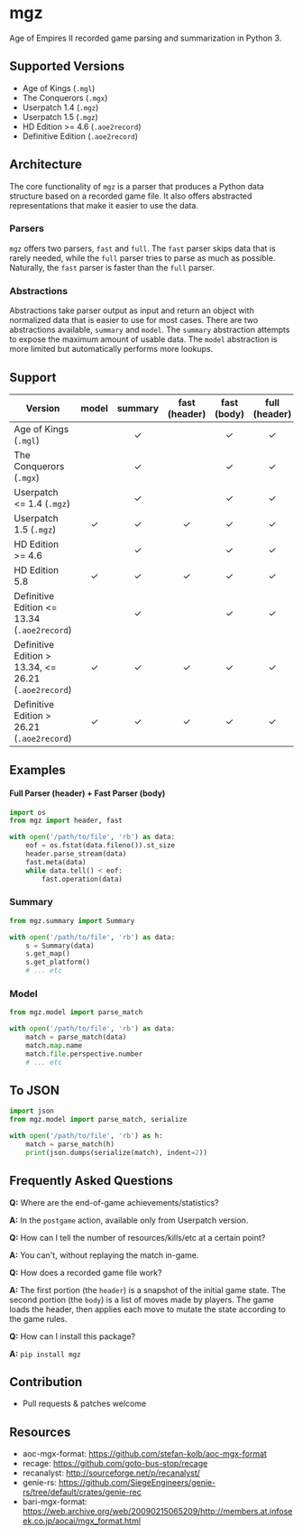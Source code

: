 # mgz

Age of Empires II recorded game parsing and summarization in Python 3.

## Supported Versions

- Age of Kings (`.mgl`)
- The Conquerors (`.mgx`)
- Userpatch 1.4 (`.mgz`)
- Userpatch 1.5 (`.mgz`)
- HD Edition >= 4.6 (`.aoe2record`)
- Definitive Edition (`.aoe2record`)

## Architecture

The core functionality of `mgz` is a parser that produces a Python data structure based on a recorded game file. It also offers abstracted representations that make it easier to use the data.

### Parsers

`mgz` offers two parsers, `fast` and `full`. The `fast` parser skips data that is rarely needed, while the `full` parser tries to parse as much as possible. Naturally, the `fast` parser is faster than the `full` parser.

### Abstractions

Abstractions take parser output as input and return an object with normalized data that is easier to use for most cases. There are two abstractions available, `summary` and `model`. The `summary` abstraction attempts to expose the maximum amount of usable data. The `model` abstraction is more limited but automatically performs more lookups.

## Support

| Version | model | summary | fast (header) | fast (body) | full (header) | full (body) | 
| --- | :-: | :-: | :-: | :-: | :-: | :-: |
| Age of Kings (`.mgl`) | | ✓ | | ✓ | ✓ | |
| The Conquerors (`.mgx`) | | ✓ | | ✓ | ✓ | |
| Userpatch <= 1.4 (`.mgz`) | | ✓ | | ✓ | ✓ | ✓ |
| Userpatch 1.5 (`.mgz`) | ✓ | ✓ | ✓ | ✓ | ✓ | ✓ |
| HD Edition >= 4.6 | | ✓ | | ✓ | ✓ | ✓ |
| HD Edition 5.8 | ✓ | ✓ | ✓ | ✓ | ✓ | ✓ |
| Definitive Edition <= 13.34 (`.aoe2record`) | | ✓ | | ✓ | ✓ | ✓ |
| Definitive Edition > 13.34, <= 26.21 (`.aoe2record`) | ✓ | ✓ | ✓ | ✓ | ✓ | ✓ |
| Definitive Edition > 26.21 (`.aoe2record`) | ✓ | ✓ | ✓ | ✓ | ✓ | |

## Examples

#### Full Parser (header) + Fast Parser (body)

```python
import os
from mgz import header, fast

with open('/path/to/file', 'rb') as data:
    eof = os.fstat(data.fileno()).st_size
    header.parse_stream(data)
    fast.meta(data)
    while data.tell() < eof:
        fast.operation(data)
```

### Summary

```python
from mgz.summary import Summary

with open('/path/to/file', 'rb') as data:
    s = Summary(data)
    s.get_map()
    s.get_platform()
    # ... etc
```

### Model

```python
from mgz.model import parse_match

with open('/path/to/file', 'rb') as data:
    match = parse_match(data)
    match.map.name
    match.file.perspective.number
    # ... etc
```

## To JSON

```python
import json
from mgz.model import parse_match, serialize

with open('/path/to/file', 'rb') as h:
    match = parse_match(h)
    print(json.dumps(serialize(match), indent=2))
```

## Frequently Asked Questions

**Q:** Where are the end-of-game achievements/statistics?

**A:** In the `postgame` action, available only from Userpatch version.

**Q:** How can I tell the number of resources/kills/etc at a certain point?

**A:** You can't, without replaying the match in-game.

**Q:** How does a recorded game file work?

**A:** The first portion (the `header`) is a snapshot of the initial game state. The second portion (the `body`) is a list of moves made by players. The game loads the header, then applies each move to mutate the state according to the game rules.

**Q:** How can I install this package?

**A:** `pip install mgz`

## Contribution
 - Pull requests & patches welcome

## Resources
 - aoc-mgx-format: https://github.com/stefan-kolb/aoc-mgx-format
 - recage: https://github.com/goto-bus-stop/recage
 - recanalyst: http://sourceforge.net/p/recanalyst/
 - genie-rs: https://github.com/SiegeEngineers/genie-rs/tree/default/crates/genie-rec
 - bari-mgx-format: https://web.archive.org/web/20090215065209/http://members.at.infoseek.co.jp/aocai/mgx_format.html

